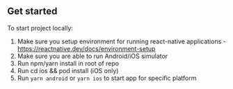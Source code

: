 ## Get started

To start project locally:

1. Make sure you setup environment for running react-native applications - <https://reactnative.dev/docs/environment-setup>
2. Make sure you are able to run Android/iOS simulator
3. Run npm/yarn install in root of repo
4. Run cd ios && pod install (iOS only)
5. Run `yarn android` or `yarn ios` to start app for specific platform

